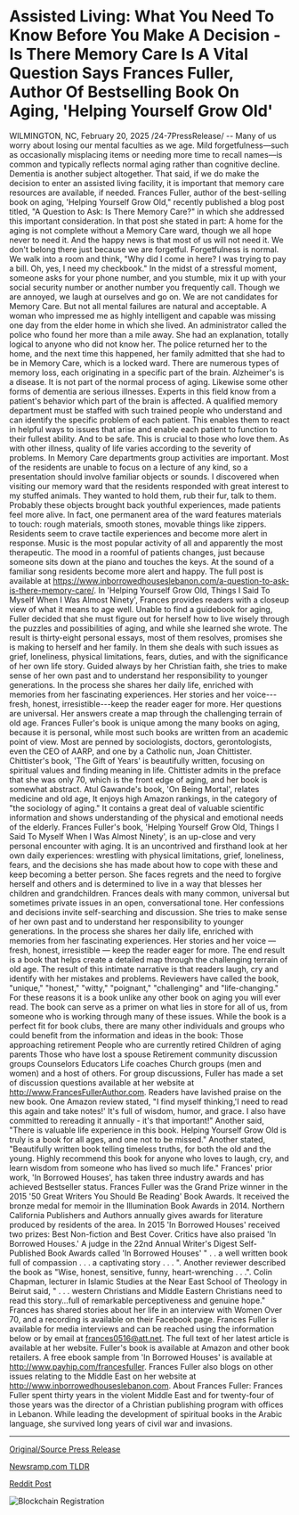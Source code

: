 # Assisted Living: What You Need To Know Before You Make A Decision - Is There Memory Care Is A Vital Question Says Frances Fuller, Author Of Bestselling Book On Aging, 'Helping Yourself Grow Old'

WILMINGTON, NC, February 20, 2025 /24-7PressRelease/ -- Many of us worry about losing our mental faculties as we age. Mild forgetfulness—such as occasionally misplacing items or needing more time to recall names—is common and typically reflects normal aging rather than cognitive decline. Dementia is another subject altogether. That said, if we do make the decision to enter an assisted living facility, it is important that memory care resources are available, if needed.  Frances Fuller, author of the best-selling book on aging, 'Helping Yourself Grow Old," recently published a blog post titled, "A Question to Ask: Is There Memory Care?" in which she addressed this important consideration. In that post she stated in part:  A home for the aging is not complete without a Memory Care ward, though we all hope never to need it. And the happy news is that most of us will not need it. We don't belong there just because we are forgetful.  Forgetfulness is normal. We walk into a room and think, "Why did I come in here? I was trying to pay a bill. Oh, yes, I need my checkbook." In the midst of a stressful moment, someone asks for your phone number, and you stumble, mix it up with your social security number or another number you frequently call. Though we are annoyed, we laugh at ourselves and go on. We are not candidates for Memory Care.  But not all mental failures are natural and acceptable.  A woman who impressed me as highly intelligent and capable was missing one day from the elder home in which she lived. An administrator called the police who found her more than a mile away. She had an explanation, totally logical to anyone who did not know her. The police returned her to the home, and the next time this happened, her family admitted that she had to be in Memory Care, which is a locked ward.  There are numerous types of memory loss, each originating in a specific part of the brain. Alzheimer's is a disease. It is not part of the normal process of aging. Likewise some other forms of dementia are serious illnesses.  Experts in this field know from a patient's behavior which part of the brain is affected. A qualified memory department must be staffed with such trained people who understand and can identify the specific problem of each patient. This enables them to react in helpful ways to issues that arise and enable each patient to function to their fullest ability. And to be safe. This is crucial to those who love them.  As with other illness, quality of life varies according to the severity of problems.  In Memory Care departments group activities are important. Most of the residents are unable to focus on a lecture of any kind, so a presentation should involve familiar objects or sounds. I discovered when visiting our memory ward that the residents responded with great interest to my stuffed animals. They wanted to hold them, rub their fur, talk to them. Probably these objects brought back youthful experiences, made patients feel more alive. In fact, one permanent area of the ward features materials to touch: rough materials, smooth stones, movable things like zippers. Residents seem to crave tactile experiences and become more alert in response.  Music is the most popular activity of all and apparently the most therapeutic. The mood in a roomful of patients changes, just because someone sits down at the piano and touches the keys. At the sound of a familiar song residents become more alert and happy.  The full post is available at https://www.inborrowedhouseslebanon.com/a-question-to-ask-is-there-memory-care/.  In 'Helping Yourself Grow Old, Things I Said To Myself When I Was Almost Ninety', Frances provides readers with a closeup view of what it means to age well.  Unable to find a guidebook for aging, Fuller decided that she must figure out for herself how to live wisely through the puzzles and possibilities of aging, and while she learned she wrote. The result is thirty-eight personal essays, most of them resolves, promises she is making to herself and her family. In them she deals with such issues as grief, loneliness, physical limitations, fears, duties, and with the significance of her own life story. Guided always by her Christian faith, she tries to make sense of her own past and to understand her responsibility to younger generations. In the process she shares her daily life, enriched with memories from her fascinating experiences. Her stories and her voice---fresh, honest, irresistible---keep the reader eager for more. Her questions are universal. Her answers create a map through the challenging terrain of old age.  Frances Fuller's book is unique among the many books on aging, because it is personal, while most such books are written from an academic point of view. Most are penned by sociologists, doctors, gerontologists, even the CEO of AARP, and one by a Catholic nun, Joan Chittister. Chittister's book, 'The Gift of Years' is beautifully written, focusing on spiritual values and finding meaning in life. Chittister admits in the preface that she was only 70, which is the front edge of aging, and her book is somewhat abstract.  Atul Gawande's book, 'On Being Mortal', relates medicine and old age, It enjoys high Amazon rankings, in the category of "the sociology of aging." It contains a great deal of valuable scientific information and shows understanding of the physical and emotional needs of the elderly.  Frances Fuller's book, 'Helping Yourself Grow Old, Things I Said To Myself When I Was Almost Ninety', is an up-close and very personal encounter with aging. It is an uncontrived and firsthand look at her own daily experiences: wrestling with physical limitations, grief, loneliness, fears, and the decisions she has made about how to cope with these and keep becoming a better person. She faces regrets and the need to forgive herself and others and is determined to live in a way that blesses her children and grandchildren.  Frances deals with many common, universal but sometimes private issues in an open, conversational tone. Her confessions and decisions invite self-searching and discussion. She tries to make sense of her own past and to understand her responsibility to younger generations. In the process she shares her daily life, enriched with memories from her fascinating experiences. Her stories and her voice — fresh, honest, irresistible — keep the reader eager for more. The end result is a book that helps create a detailed map through the challenging terrain of old age.  The result of this intimate narrative is that readers laugh, cry and identify with her mistakes and problems. Reviewers have called the book, "unique," "honest," "witty," "poignant," "challenging" and "life-changing."  For these reasons it is a book unlike any other book on aging you will ever read. The book can serve as a primer on what lies in store for all of us, from someone who is working through many of these issues. While the book is a perfect fit for book clubs, there are many other individuals and groups who could benefit from the information and ideas in the book:  Those approaching retirement People who are currently retired Children of aging parents Those who have lost a spouse Retirement community discussion groups Counselors Educators Life coaches Church groups (men and women)  and a host of others. For group discussions, Fuller has made a set of discussion questions available at her website at http://www.FrancesFullerAuthor.com.  Readers have lavished praise on the new book. One Amazon review stated, "I find myself thinking,'I need to read this again and take notes!' It's full of wisdom, humor, and grace. I also have committed to rereading it annually - it's that important!" Another said, "There is valuable life experience in this book. Helping Yourself Grow Old is truly is a book for all ages, and one not to be missed." Another stated, "Beautifully written book telling timeless truths, for both the old and the young. Highly recommend this book for anyone who loves to laugh, cry, and learn wisdom from someone who has lived so much life."  Frances' prior work, 'In Borrowed Houses', has taken three industry awards and has achieved Bestseller status. Frances Fuller was the Grand Prize winner in the 2015 '50 Great Writers You Should Be Reading' Book Awards. It received the bronze medal for memoir in the Illumination Book Awards in 2014. Northern California Publishers and Authors annually gives awards for literature produced by residents of the area. In 2015 'In Borrowed Houses' received two prizes: Best Non-fiction and Best Cover.  Critics have also praised 'In Borrowed Houses.' A judge in the 22nd Annual Writer's Digest Self-Published Book Awards called 'In Borrowed Houses' " . . a well written book full of compassion . . . a captivating story . . . ". Another reviewer described the book as "Wise, honest, sensitive, funny, heart-wrenching . . .". Colin Chapman, lecturer in Islamic Studies at the Near East School of Theology in Beirut said, " . . . western Christians and Middle Eastern Christians need to read this story…full of remarkable perceptiveness and genuine hope."  Frances has shared stories about her life in an interview with Women Over 70, and a recording is available on their Facebook page.  Frances Fuller is available for media interviews and can be reached using the information below or by email at frances0516@att.net. The full text of her latest article is available at her website. Fuller's book is available at Amazon and other book retailers. A free ebook sample from 'In Borrowed Houses' is available at http://www.payhip.com/francesfuller. Frances Fuller also blogs on other issues relating to the Middle East on her website at http://www.inborrowedhouseslebanon.com.  About Frances Fuller:  Frances Fuller spent thirty years in the violent Middle East and for twenty-four of those years was the director of a Christian publishing program with offices in Lebanon. While leading the development of spiritual books in the Arabic language, she survived long years of civil war and invasions. 

---

[Original/Source Press Release](https://www.24-7pressrelease.com/press-release/519861/assisted-living-what-you-need-to-know-before-you-make-a-decision-is-there-memory-care-is-a-vital-question-says-frances-fuller-author-of-bestselling-book-on-aging-helping-yourself-grow-old)
                    

[Newsramp.com TLDR](https://newsramp.com/curated-news/frances-fuller-advocates-for-memory-care-in-assisted-living-facilities/84038380af94dc8421ac1b96fd533e64) 

 



[Reddit Post](https://www.reddit.com/r/BookNews/comments/1ittn6v/frances_fuller_advocates_for_memory_care_in/) 



![Blockchain Registration](https://cdn.newsramp.app/24-7PressRelease/qrcode/252/20/quipg0Uo.webp)